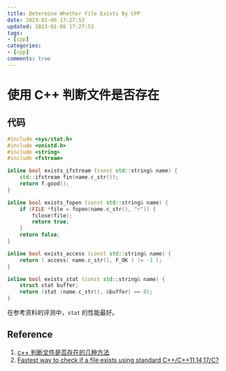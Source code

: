 ```yaml
---
title: Determine Whether File Exists By CPP
date: 2023-01-06 17:27:53
updated: 2023-01-06 17:27:53
tags: 
- [cpp]
categories:
- [cpp]
comments: true
---
```


# 使用 C++ 判断文件是否存在

## 代码

```c++
#include <sys/stat.h>
#include <unistd.h>
#include <string>
#include <fstream>

inline bool exists_ifstream (const std::string& name) {
    std::ifstream fin(name.c_str());
    return f.good();
}

inline bool exists_fopen (const std::string& name) {
    if (FILE *file = fopen(name.c_str(), "r")) {
        fclose(file);
        return true;
    }
   	return false;
}

inline bool exists_access (const std::string& name) {
    return ( access( name.c_str(), F_OK ) != -1 );
}

inline bool exists_stat (const std::string& name) {
    struct stat buffer;   
    return (stat (name.c_str(), &buffer) == 0); 
}
```

在参考资料的评测中，`stat` 的性能最好。

## Reference 

1. [c++ 判断文件是否存在的几种方法](https://blog.csdn.net/guotianqing/article/details/100766120)
1. [Fastest way to check if a file exists using standard C++/C++11,14,17/C?](https://stackoverflow.com/questions/12774207/fastest-way-to-check-if-a-file-exists-using-standard-c-c11-14-17-c)
